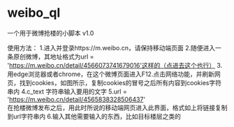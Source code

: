 # weibo_ql
一个用于微博抢楼的小脚本 v1.0

使用方法：
1.进入并登录https://m.weibo.cn，请保持移动端页面
2.随便进入一条原创微博，其地址格式为url = 'https://m.weibo.cn/detail/4566073741679016'这样的（点进去这个也行）
3.用edge浏览器或者chrome，在这个微博页面进入F12.点击网络功能，并刷新网页，找到cookies，如图所示，复制cookies的冒号之后所有内容到cookies字符串内
4.c_text 字符串输入要用的文字
5.url = 'https://m.weibo.cn/detail/4565838328506437'  
在抢楼微博发布之后，用此时所说的移动端网页进入此界面，格式如上将链接复制到url字符串内
6.输入其他需要输入的东西，比如目标楼层之类的

